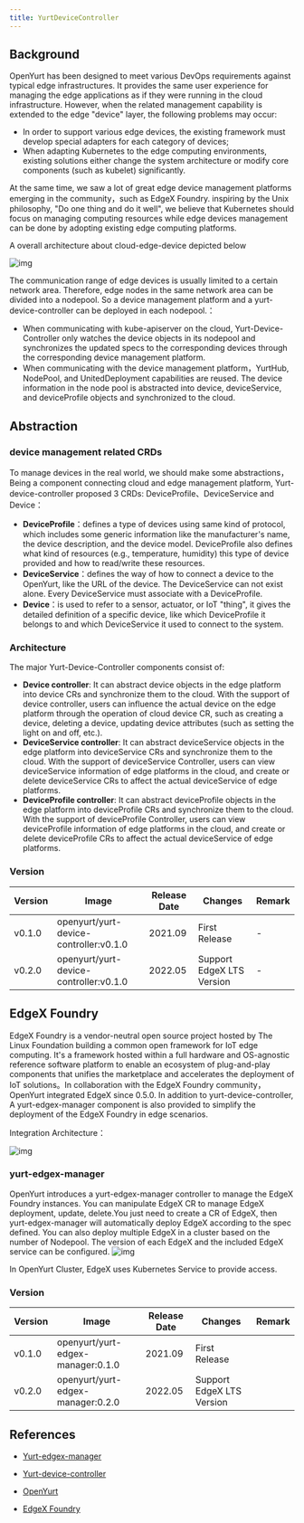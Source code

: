 ```yaml
---
title: YurtDeviceController
---
```


## Background

OpenYurt has been designed to meet various DevOps requirements against typical edge infrastructures. It provides the same user experience for managing the edge applications as if they were running in the cloud infrastructure.
However, when the related management capability is extended to the edge "device" layer, the following problems may occur:

- In order to support various edge devices, the existing framework must develop special adapters for each category of devices;
- When adapting Kubernetes to the edge computing environments, existing solutions either change the system architecture or modify core components (such as kubelet) significantly.

At the same time, we saw a lot of great edge device management platforms emerging in the community，such as EdgeX Foundry. inspiring by the Unix philosophy, "Do one thing and do it well",
we believe that Kubernetes should focus on managing computing resources while edge devices management can be done by adopting existing edge computing platforms.

A overall architecture about cloud-edge-device depicted below

![img](../../../static/img/cloud-edge-device.png)

The communication range of edge devices is usually limited to a certain network area. Therefore, edge nodes in the same network area can be divided into a nodepool. So a device management platform and a yurt-device-controller
can be deployed in each nodepool.：

- When communicating with kube-apiserver on the cloud, Yurt-Device-Controller only watches the device objects in its nodepool and synchronizes the updated specs to the corresponding devices through the corresponding device management platform.
- When communicating with the device management platform，YurtHub, NodePool, and UnitedDeployment capabilities are reused. The device information in the node pool is abstracted into device, deviceService, and deviceProfile objects and synchronized to the cloud.

## Abstraction

### device management related CRDs

To manage devices in the real world, we should make some abstractions，Being a component connecting cloud and edge management platform, Yurt-device-controller proposed 3 CRDs: DeviceProfile、DeviceService and Device：

- **DeviceProfile**：defines a type of devices using same kind of protocol, which includes some generic information like the manufacturer's name, the device description, and the device model. DeviceProfile also defines what kind of resources (e.g., temperature, humidity) this type of device provided and how to read/write these resources.
- **DeviceService**：defines the way of how to connect a device to the OpenYurt, like the URL of the device. The DeviceService can not exist alone. Every DeviceService must associate with a DeviceProfile.
- **Device**：is used to refer to a sensor, actuator, or IoT "thing", it gives the detailed definition of a specific device, like which DeviceProfile it belongs to and which DeviceService it used to connect to the system.

### Architecture

The major Yurt-Device-Controller components consist of:

- **Device controller**: It can abstract device objects in the edge platform into device CRs and synchronize them to the cloud. With the support of device controller, users can influence the actual device on the edge platform through the operation of cloud device CR, such as creating a device, deleting a device, updating device attributes (such as setting the light on and off, etc.).
- **DeviceService controller**: It can abstract deviceService objects in the edge platform into deviceService CRs and synchronize them to the cloud. With the support of deviceService Controller, users can view deviceService information of edge platforms in the cloud, and create or delete deviceService CRs to affect the actual deviceService of edge platforms.
- **DeviceProfile controller**: It can abstract deviceProfile objects in the edge platform into deviceProfile CRs and synchronize them to the cloud. With the support of deviceProfile Controller, users can view deviceProfile information of edge platforms in the cloud, and create or delete deviceProfile CRs to affect the actual deviceService of edge platforms.

### Version

| Version | Image                                  | Release Date | Changes                   | Remark |
|---------|----------------------------------------|--------------|---------------------------|--------|
| v0.1.0  | openyurt/yurt-device-controller:v0.1.0 | 2021.09      | First Release             | -      |
| v0.2.0  | openyurt/yurt-device-controller:v0.1.0 | 2022.05      | Support EdgeX LTS Version | -      |

## EdgeX Foundry

EdgeX Foundry is a vendor-neutral open source project hosted by The Linux Foundation building a common open framework for IoT edge computing. It's a framework hosted within a full hardware and OS-agnostic
reference software platform to enable an ecosystem of plug-and-play components that unifies the marketplace and accelerates the deployment of IoT solutions。In collaboration with the EdgeX Foundry community，
OpenYurt integrated EdgeX since 0.5.0. In addition to yurt-device-controller, A yurt-edgex-manager component is also provided to simplify the deployment of the EdgeX Foundry in edge scenarios.

Integration Architecture：

![img](../../../static/img/openyurt-edgex-integration.png)

### yurt-edgex-manager

OpenYurt introduces a yurt-edgex-manager controller to manage the EdgeX Foundry instances. You can manipulate EdgeX CR to manage EdgeX deployment, update, delete.You just need to create a CR of EdgeX,
then yurt-edgex-manager will automatically deploy EdgeX according to the spec defined. You can also deploy multiple EdgeX in a cluster based on the number of Nodepool.
The version of each EdgeX and the included EdgeX service can be configured.
![img](../../../static/img/yurt-edgex-manager.jpeg)


In OpenYurt Cluster, EdgeX uses Kubernetes Service to provide access.
### Version

| Version | Image                             | Release Date | Changes                   | Remark |
|---------|-----------------------------------|--------------|---------------------------|--------|
| v0.1.0  | openyurt/yurt-edgex-manager:0.1.0 | 2021.09      | First Release             |        |
| v0.2.0  | openyurt/yurt-edgex-manager:0.2.0 | 2022.05      | Support EdgeX LTS Version |        |


## References

- [Yurt-edgex-manager](https://github.com/openyurtio/yurt-edgex-manager)
- [Yurt-device-controller](https://github.com/openyurtio/yurt-device-controller)

- [OpenYurt](https://openyurt.io/)
- [EdgeX Foundry](https://www.edgexfoundry.org/)

